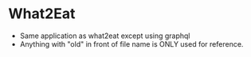 # What2Eat



- Same application as what2eat except using graphql 
- Anything with "old" in front of file name is ONLY used for reference.